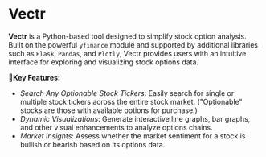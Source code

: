 # Vectr

**Vectr** is a Python-based tool designed to simplify stock option analysis. Built on the powerful `yfinance` module and supported by additional libraries such as `Flask`, `Pandas`, and `Plotly`, Vectr provides users with an intuitive interface for exploring and visualizing stock options data.

**🔑Key Features:**
- *Search Any Optionable Stock Tickers*: Easily search for single or multiple stock tickers across the entire stock market. ("Optionable" stocks are those with available options for purchase.)
- *Dynamic Visualizations*: Generate interactive line graphs, bar graphs, and other visual enhancements to analyze options chains.
- *Market Insights*: Assess whether the market sentiment for a stock is bullish or bearish based on its options data.

